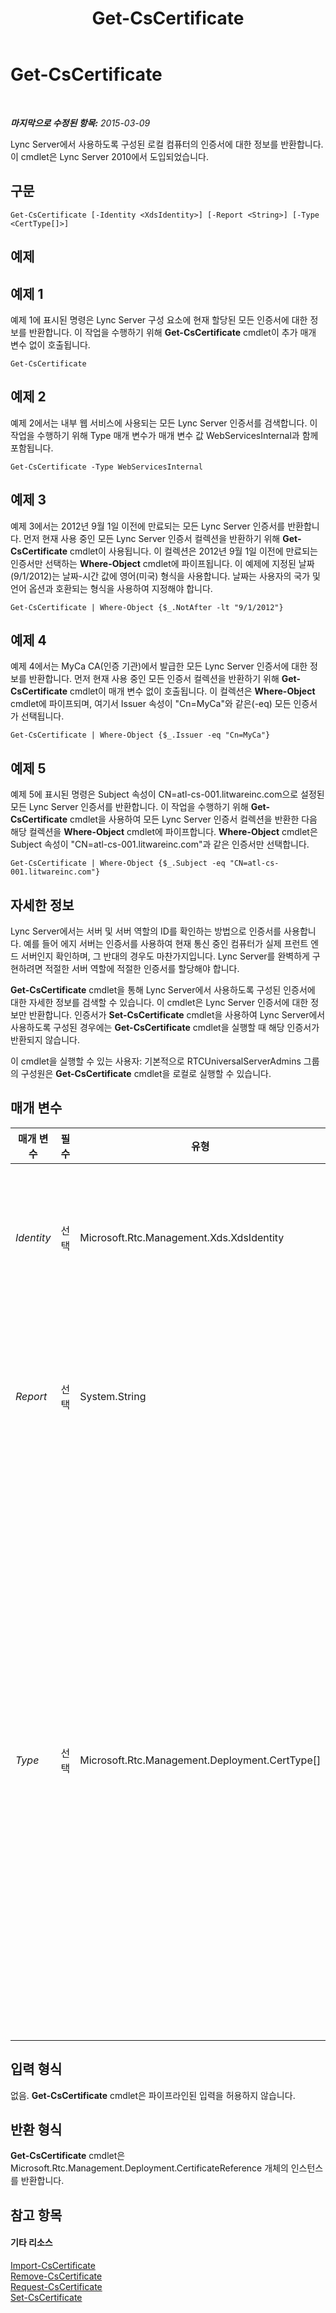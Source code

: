 ﻿---
title: Get-CsCertificate
TOCTitle: Get-CsCertificate
ms:assetid: 15b8f019-1d00-4389-9abe-18deb8cbf2ea
ms:mtpsurl: https://technet.microsoft.com/ko-kr/library/Gg398227(v=OCS.15)
ms:contentKeyID: 49302916
ms.date: 08/10/2015
mtps_version: v=OCS.15
ms.translationtype: HT
---

# Get-CsCertificate

 

_**마지막으로 수정된 항목:** 2015-03-09_

Lync Server에서 사용하도록 구성된 로컬 컴퓨터의 인증서에 대한 정보를 반환합니다. 이 cmdlet은 Lync Server 2010에서 도입되었습니다.

## 구문

    Get-CsCertificate [-Identity <XdsIdentity>] [-Report <String>] [-Type <CertType[]>]

## 예제

## 예제 1

예제 1에 표시된 명령은 Lync Server 구성 요소에 현재 할당된 모든 인증서에 대한 정보를 반환합니다. 이 작업을 수행하기 위해 **Get-CsCertificate** cmdlet이 추가 매개 변수 없이 호출됩니다.

    Get-CsCertificate

## 예제 2

예제 2에서는 내부 웹 서비스에 사용되는 모든 Lync Server 인증서를 검색합니다. 이 작업을 수행하기 위해 Type 매개 변수가 매개 변수 값 WebServicesInternal과 함께 포함됩니다.

    Get-CsCertificate -Type WebServicesInternal

## 예제 3

예제 3에서는 2012년 9월 1일 이전에 만료되는 모든 Lync Server 인증서를 반환합니다. 먼저 현재 사용 중인 모든 Lync Server 인증서 컬렉션을 반환하기 위해 **Get-CsCertificate** cmdlet이 사용됩니다. 이 컬렉션은 2012년 9월 1일 이전에 만료되는 인증서만 선택하는 **Where-Object** cmdlet에 파이프됩니다. 이 예제에 지정된 날짜(9/1/2012)는 날짜-시간 값에 영어(미국) 형식을 사용합니다. 날짜는 사용자의 국가 및 언어 옵션과 호환되는 형식을 사용하여 지정해야 합니다.

    Get-CsCertificate | Where-Object {$_.NotAfter -lt "9/1/2012"}

## 예제 4

예제 4에서는 MyCa CA(인증 기관)에서 발급한 모든 Lync Server 인증서에 대한 정보를 반환합니다. 먼저 현재 사용 중인 모든 인증서 컬렉션을 반환하기 위해 **Get-CsCertificate** cmdlet이 매개 변수 없이 호출됩니다. 이 컬렉션은 **Where-Object** cmdlet에 파이프되며, 여기서 Issuer 속성이 "Cn=MyCa"와 같은(-eq) 모든 인증서가 선택됩니다.

    Get-CsCertificate | Where-Object {$_.Issuer -eq "Cn=MyCa"}

## 예제 5

예제 5에 표시된 명령은 Subject 속성이 CN=atl-cs-001.litwareinc.com으로 설정된 모든 Lync Server 인증서를 반환합니다. 이 작업을 수행하기 위해 **Get-CsCertificate** cmdlet을 사용하여 모든 Lync Server 인증서 컬렉션을 반환한 다음 해당 컬렉션을 **Where-Object** cmdlet에 파이프합니다. **Where-Object** cmdlet은 Subject 속성이 "CN=atl-cs-001.litwareinc.com"과 같은 인증서만 선택합니다.

    Get-CsCertificate | Where-Object {$_.Subject -eq "CN=atl-cs-001.litwareinc.com"}

## 자세한 정보

Lync Server에서는 서버 및 서버 역할의 ID를 확인하는 방법으로 인증서를 사용합니다. 예를 들어 에지 서버는 인증서를 사용하여 현재 통신 중인 컴퓨터가 실제 프런트 엔드 서버인지 확인하며, 그 반대의 경우도 마찬가지입니다. Lync Server를 완벽하게 구현하려면 적절한 서버 역할에 적절한 인증서를 할당해야 합니다.

**Get-CsCertificate** cmdlet을 통해 Lync Server에서 사용하도록 구성된 인증서에 대한 자세한 정보를 검색할 수 있습니다. 이 cmdlet은 Lync Server 인증서에 대한 정보만 반환합니다. 인증서가 **Set-CsCertificate** cmdlet을 사용하여 Lync Server에서 사용하도록 구성된 경우에는 **Get-CsCertificate** cmdlet을 실행할 때 해당 인증서가 반환되지 않습니다.

이 cmdlet을 실행할 수 있는 사용자: 기본적으로 RTCUniversalServerAdmins 그룹의 구성원은 **Get-CsCertificate** cmdlet을 로컬로 실행할 수 있습니다.

## 매개 변수


<table>
<colgroup>
<col style="width: 25%" />
<col style="width: 25%" />
<col style="width: 25%" />
<col style="width: 25%" />
</colgroup>
<thead>
<tr class="header">
<th>매개 변수</th>
<th>필수</th>
<th>유형</th>
<th>설명</th>
</tr>
</thead>
<tbody>
<tr class="odd">
<td><p><em>Identity</em></p></td>
<td><p>선택</p></td>
<td><p>Microsoft.Rtc.Management.Xds.XdsIdentity</p></td>
<td><p>전역 범위에서 구성된 인증서를 검색할 수 있습니다. 전역 인증서는 복사되어 해당하는 컴퓨터에 배포됩니다. 전역 인증서에 대한 정보를 반환하려면 다음 구문을 사용합니다.</p>
<p>Get-CsCertificate –Identity &quot;global&quot;</p></td>
</tr>
<tr class="even">
<td><p><em>Report</em></p></td>
<td><p>선택</p></td>
<td><p>System.String</p></td>
<td><p><strong>Get-CsCertificate</strong> cmdlet에서 수행하는 절차에 대한 자세한 정보를 기록할 수 있습니다. 매개 변수 값은 생성될 HTML 파일의 전체 경로여야 합니다(예: -Report C:\Logs\Certificates.html). 지정된 파일이 이미 있는 경우에는 자동으로 새 정보로 덮어씁니다.</p></td>
</tr>
<tr class="odd">
<td><p><em>Type</em></p></td>
<td><p>선택</p></td>
<td><p>Microsoft.Rtc.Management.Deployment.CertType[]</p></td>
<td><p>요청되는 인증서 유형입니다. 인증서 유형의 예를 들면 다음과 같습니다.</p>
<p>AccessEdgeExternal</p>
<p>AudioVideoAuthentication</p>
<p>DataEdgeExternal</p>
<p>Default</p>
<p>External</p>
<p>Internal</p>
<p>iPhoneAPNService</p>
<p>iPadAPNService</p>
<p>MPNService</p>
<p>PICWebService(Microsoft Lync Online 2010에만 해당)</p>
<p>ProvisionService(Microsoft Lync Online 2010에만 해당)</p>
<p>WebServicesExternal</p>
<p>WebServicesInternal</p>
<p>WsFedTokenTransfer</p>
<p>예를 들어 -Type Default 구문은 Default 인증서에 대한 정보를 반환합니다.</p>
<p>다음과 같이 인증서 유형을 쉼표로 구분하여 단일 명령에 여러 유형을 지정할 수 있습니다.</p>
<p>-Type Internal,External,Default</p></td>
</tr>
</tbody>
</table>


## 입력 형식

없음. **Get-CsCertificate** cmdlet은 파이프라인된 입력을 허용하지 않습니다.

## 반환 형식

**Get-CsCertificate** cmdlet은 Microsoft.Rtc.Management.Deployment.CertificateReference 개체의 인스턴스를 반환합니다.

## 참고 항목

#### 기타 리소스

[Import-CsCertificate](import-cscertificate.md)  
[Remove-CsCertificate](remove-cscertificate.md)  
[Request-CsCertificate](request-cscertificate.md)  
[Set-CsCertificate](set-cscertificate.md)

